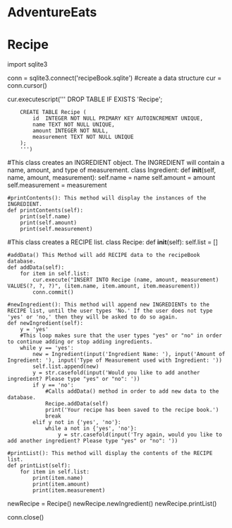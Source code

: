 # AdventureEats
# Recipe
import sqlite3

conn = sqlite3.connect('recipeBook.sqlite')
#create a data structure
cur = conn.cursor()

cur.executescript('''
        DROP TABLE IF EXISTS 'Recipe';

        CREATE TABLE Recipe (
            id  INTEGER NOT NULL PRIMARY KEY AUTOINCREMENT UNIQUE,
            name TEXT NOT NULL UNIQUE,
            amount INTEGER NOT NULL,
            measurement TEXT NOT NULL UNIQUE
        );
        ''')

#This class creates an INGREDIENT object. The INGREDIENT will contain a name, amount, and type of measurement. 
class Ingredient:
    def __init__(self, name, amount, measurement):
        self.name = name
        self.amount = amount
        self.measurement = measurement
    
    #printContents(): This method will display the instances of the INGREDIENT.
    def printContents(self):
        print(self.name)
        print(self.amount)
        print(self.measurement)

#This class creates a RECIPE list. 
class Recipe:
    def __init__(self):
        self.list = []

    #addData() This Method will add RECIPE data to the recipeBook database.
    def addData(self):
        for item in self.list:
            cur.execute("INSERT INTO Recipe (name, amount, measurement) VALUES(?, ?, ?)", (item.name, item.amount, item.measurement))
            conn.commit()
            
    #newIngredient(): This method will append new INGREDIENTs to the RECIPE list, until the user types 'No.' If the user does not type 'yes' or 'no,' then they will be asked to do so again. 
    def newIngredient(self):
        y = 'yes'
        #This loop makes sure that the user types "yes" or "no" in order to continue adding or stop adding ingredients.
        while y == 'yes':
            new = Ingredient(input('Ingredient Name: '), input('Amount of Ingredient: '), input('Type of Measurement used with Ingredient: '))
            self.list.append(new)
            y = str.casefold(input('Would you like to add another ingredient? Please type "yes" or "no": '))
            if y == 'no':
                #Calls addData() method in order to add new data to the database.
                Recipe.addData(self)
                print('Your recipe has been saved to the recipe book.')
                break
            elif y not in {'yes', 'no'}:
                while a not in {'yes', 'no'}:
                    y = str.casefold(input('Try again, would you like to add another ingredient? Please type "yes" or "no": '))

    #printList(): This method will display the contents of the RECIPE list.
    def printList(self):
        for item in self.list:
            print(item.name)
            print(item.amount)
            print(item.measurement)

newRecipe = Recipe()
newRecipe.newIngredient()
newRecipe.printList()

conn.close()

